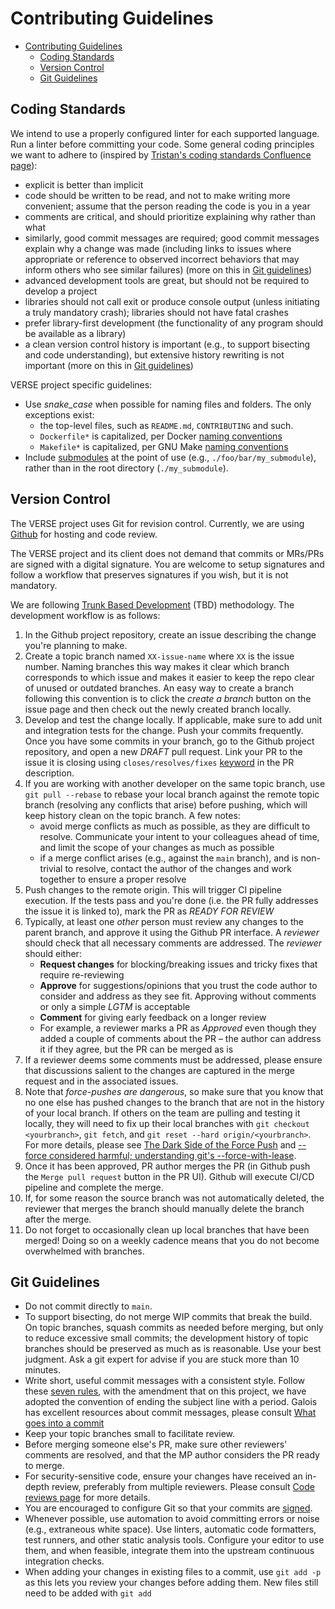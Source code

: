 # Contributing Guidelines

- [Contributing Guidelines](#contributing-guidelines)
  - [Coding Standards](#coding-standards)
  - [Version Control](#version-control)
  - [Git Guidelines](#git-guidelines)

## Coding Standards

We intend to use a properly configured linter for each supported language. Run a linter before committing your code. Some general coding principles we want to adhere to (inspired by [Tristan's coding standards Confluence page](https://confluence.galois.com/display/~tristan/Haskell+Coding+Standards)):

* explicit is better than implicit
* code should be written to be read, and not to make writing more convenient; assume that the person reading the code is you in a year
* comments are critical, and should prioritize explaining why rather than what
* similarly, good commit messages are required; good commit messages explain why a change was made (including links to issues where appropriate or reference to observed incorrect behaviors that may inform others who see similar failures) (more on this in [Git guidelines](#git-guidelines))
* advanced development tools are great, but should not be required to develop a project
* libraries should not call exit or produce console output (unless initiating a truly mandatory crash); libraries should not have fatal crashes
* prefer library-first development (the functionality of any program should be available as a library)
* a clean version control history is important (e.g., to support bisecting and code understanding), but extensive history rewriting is not important (more on this in [Git guidelines](#git-guidelines))

VERSE project specific guidelines:
* Use *snake_case* when possible for naming files and folders. The only exceptions exist:
  * the top-level files, such as `README.md`, `CONTRIBUTING` and such.
  * `Dockerfile*` is capitalized, per Docker [naming conventions](https://stackoverflow.com/a/63995752)
  * `Makefile*` is capitalized, per GNU Make [naming conventions](https://www.gnu.org/software/make/manual/make.html#Makefile-Names)
* Include [submodules](https://git-scm.com/book/en/v2/Git-Tools-Submodules) at the point of use (e.g., `./foo/bar/my_submodule`), rather than in the root directory (`./my_submodule`).

## Version Control

The VERSE project uses Git for revision control. Currently, we are
using [Github][] for hosting and code review.

The VERSE project and its client does not demand that commits or MRs/PRs
are signed with a digital signature.  You are welcome to setup signatures and
follow a workflow that preserves signatures if you wish, but it is not
mandatory.

We are following [Trunk Based Development](https://trunkbaseddevelopment.com/) (TBD) methodology.
The development workflow is as follows:

1. In the Github project repository, create an issue describing the change
   you're planning to make.
2. Create a topic branch named `XX-issue-name` where `XX` is the issue number.  Naming branches this way makes it clear which branch corresponds to which issue and makes it easier to keep the repo clear of unused or outdated branches.  An easy way to create a branch following this convention is to click the *create a branch* button on the issue page and then check out the newly created branch locally.
3. Develop and test the change locally. If applicable, make sure to add
   unit and integration tests for the change.  Push your commits frequently.
   Once you have some commits in your branch, go to the Github project repository,
   and open a new *DRAFT* pull request.
   Link your PR to the issue it is closing using `closes/resolves/fixes` [keyword](https://docs.github.com/en/issues/tracking-your-work-with-issues/linking-a-pull-request-to-an-issue) in the PR description.
4. If you are working with another developer on
   the same topic branch, use `git pull --rebase` to rebase your local
   branch against the remote topic branch (resolving any conflicts
   that arise) before pushing, which will keep history clean on the
   topic branch. A few notes:
   * avoid merge conflicts as much as possible, as they are difficult to resolve. Communicate your intent to your colleagues ahead of time, and limit the scope of your changes as much as possible
   * if a merge conflict arises (e.g., against the `main` branch), and is non-trivial to resolve, contact the author of the changes and work together to ensure a proper resolve
5. Push changes to the remote origin. This will trigger CI pipeline execution.
   If the tests pass and you're done (i.e. the PR fully addresses the issue it is linked to), mark the PR as *READY FOR REVIEW*
6. Typically, at least one _other_ person must review any changes to
   the parent branch, and approve it using the Github PR interface. A
   _reviewer_ should check that all necessary comments are addressed. The _reviewer_ should either:
   * **Request changes** for blocking/breaking issues and tricky fixes that require re-reviewing
   * **Approve** for suggestions/opinions that you trust the code author to consider and address as they see fit. Approving without comments or only a simple *LGTM* is acceptable
   * **Comment** for giving early feedback on a longer review
   * For example, a reviewer marks a PR as *Approved* even though they added a couple of comments about the PR – the author can address it if they agree, but the PR can be merged as is
7. If a reviewer deems some comments must be addressed, please ensure
   that discussions salient to the changes are captured in the merge
   request and in the associated issues.
8.  Note that *force-pushes are dangerous*, so make sure that you
   know that no one else has pushed changes to the branch that are not
   in the history of your local branch.  If others on the team are
   pulling and testing it locally, they will need to fix up their
   local branches with `git checkout <yourbranch>`, `git fetch`, and
   `git reset --hard origin/<yourbranch>`. For more details, please
   see [The Dark Side of the Force Push][] and [--force considered
   harmful; understanding git's --force-with-lease][].
9.  Once it has been approved, PR author merges the PR (in Github push the `Merge pull request`
   button in the PR UI). Github will execute
   CI/CD pipeline and complete the merge.
10. If, for some reason the source branch was not automatically deleted, the reviewer that merges the branch should manually delete
   the branch after the merge.
11. Do not forget to occasionally clean up local branches that have
    been merged!  Doing so on a weekly cadence means that you do not
    become overwhelmed with branches.

[The Dark Side of the Force Push]: http://willi.am/blog/2014/08/12/the-dark-side-of-the-force-push/
[--force considered harmful; understanding git's --force-with-lease]: https://developer.atlassian.com/blog/2015/04/force-with-lease/
[Magit]: https://magit.vc/
[GitKraken]: https://www.gitkraken.com/
[Github]: https://github.com/

## Git Guidelines

- Do not commit directly to `main`.
- To support bisecting, do not merge WIP commits that break the build.
  On topic branches, squash commits as needed before merging, but only
  to reduce excessive small commits; the development history of topic
  branches should be preserved as much as is reasonable. Use your
  best judgment. Ask a git expert for advise if you are stuck more
  than 10 minutes.
- Write short, useful commit messages with a consistent style. Follow
  these [seven rules][], with the amendment that on this project, we
  have adopted the convention of ending the subject line with a
  period. Galois has excellent resources about commit messages, please consult
  [What goes into a commit](https://confluence.galois.com/pages/viewpage.action?pageId=82346420)
- Keep your topic branches small to facilitate review.
- Before merging someone else's PR, make sure other reviewers'
  comments are resolved, and that the MP author considers the PR ready
  to merge.
- For security-sensitive code, ensure your changes have received an
  in-depth review, preferably from multiple reviewers. Please consult [Code reviews page](https://confluence.galois.com/display/EN/Code+Reviews) for more details.
- You are encouraged to configure Git so that your commits are [signed][].
- Whenever possible, use automation to avoid committing errors or
  noise (e.g., extraneous white space).  Use linters, automatic code
  formatters, test runners, and other static analysis tools.
  Configure your editor to use them, and when feasible, integrate them
  into the upstream continuous integration checks.
- When adding your changes in existing files to a commit, use `git add -p` as
  this lets you review your changes before adding them. New files still need
  to be added with `git add`

[seven rules]: https://chris.beams.io/posts/git-commit/#seven-rules
[signed]: https://git-scm.com/book/en/v2/Git-Tools-Signing-Your-Work
